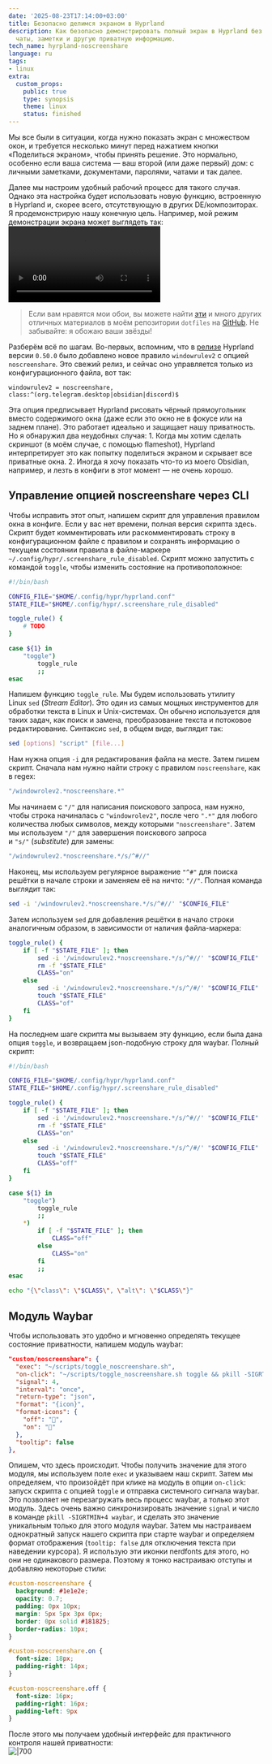 ```yaml
---
date: '2025-08-23T17:14:00+03:00'
title: Безопасно делимся экраном в Hyprland
description: Как безопасно демонстрировать полный экран в Hyprland без риска показать
  чаты, заметки и другую приватную информацию.
tech_name: hyrpland-noscreenshare
language: ru
tags:
- linux
extra:
  custom_props:
    public: true
    type: synopsis
    theme: linux
    status: finished
---
```


Мы все были в ситуации, когда нужно показать экран с множеством окон, и требуется несколько минут перед нажатием кнопки «Поделиться экраном», чтобы принять решение. Это нормально, особенно если ваша система — ваш второй (или даже первый) дом: с личными заметками, документами, паролями, чатами и так далее.

Далее мы настроим удобный рабочий процесс для такого случая. Однако эта настройка будет использовать новую функцию, встроенную в Hyprland и, скорее всего, отсутствующую в других DE/композиторах. Я продемонстрирую нашу конечную цель. Например, мой режим демонстрации экрана может выглядеть так:
![|85](/images/noscreenshare-demo.mp4)
> Если вам нравятся мои обои, вы можете найти [эти](https://github.com/alchemmist/dotfiles/blob/main/wallpapers/miyazaki/images/1198594-3200x1680-desktop-hd-studio-ghibli-background.jpg) и много других отличных материалов в моём репозитории `dotfiles` на [GitHub](https://github.com/alchemmist/dotfiles/tree/main/wallpapers). Не забывайте: я обожаю ваши звёзды!

Разберём всё по шагам. Во-первых, вспомним, что в [релизе](https://hypr.land/news/update50/#:~:text=on%20by%20default.-,No%20screen%20share,-There%E2%80%99s%20a%20new) Hyprland версии `0.50.0` было добавлено новое правило `windowrulev2` с опцией `noscreenshare`. Это свежий релиз, и сейчас оно управляется только из конфигурационного файла, вот так:
```plaintext
windowrulev2 = noscreenshare, class:^(org.telegram.desktop|obsidian|discord)$
```
Эта опция предписывает Hyprland рисовать чёрный прямоугольник вместо содержимого окна (даже если это окно не в фокусе или на заднем плане). Это работает идеально и защищает нашу приватность. Но я обнаружил два неудобных случая: 1. Когда мы хотим сделать скриншот (в моём случае, с помощью flameshot), Hyprland интерпретирует это как попытку поделиться экраном и скрывает все приватные окна. 2. Иногда я хочу показать что-то из моего Obsidian, например, и лезть в конфиги в этот момент — не очень хорошо.
## Управление опцией noscreenshare через CLI
Чтобы исправить этот опыт, напишем скрипт для управления правилом окна в конфиге. Если у вас нет времени, полная версия скрипта здесь. Скрипт будет комментировать или раскомментировать строку в конфигурационном файле с правилом и сохранять информацию о текущем состоянии правила в файле-маркере <code><span class="tilde">~</span>/.config/hypr/.screenshare_rule_disabled</code>. Скрипт можно запустить с командой `toggle`, чтобы изменить состояние на противоположное:
```bash
#!/bin/bash

CONFIG_FILE="$HOME/.config/hypr/hyprland.conf"
STATE_FILE="$HOME/.config/hypr/.screenshare_rule_disabled"

toggle_rule() {
	# TODO
}

case ${1} in
    "toggle")
        toggle_rule
        ;;
esac
```
Напишем функцию `toggle_rule`. Мы будем использовать утилиту Linux `sed` (_Stream Editor_). Это один из самых мощных инструментов для обработки текста в Linux и Unix-системах. Он обычно используется для таких задач, как поиск и замена, преобразование текста и потоковое редактирование. Синтаксис `sed`, в общем виде, выглядит так:
```bash
sed [options] "script" [file...]
```
Нам нужна опция `-i` для редактирования файла на месте. Затем пишем скрипт. Сначала нам нужно найти строку с правилом `noscreenshare`, как в regex:
```bash
"/windowrolev2.*noscreenshare.*"
```
Мы начинаем с `"/"` для написания поискового запроса, нам нужно, чтобы строка начиналась с `"windowrolev2"`, после чего `".*"` для любого количества любых символов, между которыми `"noscreenshare"`. Затем мы используем `"/"` для завершения поискового запроса и `"s/"` (_substitute_) для замены:
```bash
"/windowrulev2.*noscreenshare.*/s/^#//"
```
Наконец, мы используем регулярное выражение `"^#"` для поиска решётки в начале строки и заменяем её на ничто: `"//"`. Полная команда выглядит так:
```bash
sed -i '/windowrulev2.*noscreenshare.*/s/^#//' "$CONFIG_FILE"
```
Затем используем `sed` для добавления решётки в начало строки аналогичным образом, в зависимости от наличия файла-маркера:
```bash
toggle_rule() {
    if [ -f "$STATE_FILE" ]; then
        sed -i '/windowrulev2.*noscreenshare.*/s/^#//' "$CONFIG_FILE"
        rm -f "$STATE_FILE"
        CLASS="on"
    else
        sed -i '/windowrulev2.*noscreenshare.*/s/^/#/' "$CONFIG_FILE"
        touch "$STATE_FILE"
        CLASS="of"
    fi
}
```
На последнем шаге скрипта мы вызываем эту функцию, если была дана опция `toggle`, и возвращаем json-подобную строку для waybar. Полный скрипт:
```bash
#!/bin/bash

CONFIG_FILE="$HOME/.config/hypr/hyprland.conf"
STATE_FILE="$HOME/.config/hypr/.screenshare_rule_disabled"

toggle_rule() {
    if [ -f "$STATE_FILE" ]; then
        sed -i '/windowrulev2.*noscreenshare.*/s/^#//' "$CONFIG_FILE"
        rm -f "$STATE_FILE"
        CLASS="on"
    else
        sed -i '/windowrulev2.*noscreenshare.*/s/^/#/' "$CONFIG_FILE"
        touch "$STATE_FILE"
        CLASS="off"
    fi
}

case ${1} in
    "toggle")
        toggle_rule
        ;;
    *)
        if [ -f "$STATE_FILE" ]; then
            CLASS="off"
        else
            CLASS="on"
        fi
        ;;
esac

echo "{\"class\": \"$CLASS\", \"alt\": \"$CLASS\"}"
```
## Модуль Waybar
Чтобы использовать это удобно и мгновенно определять текущее состояние приватности, напишем модуль waybar:
```json
"custom/noscreenshare": {
  "exec": "~/scripts/toggle_noscreenshare.sh",
  "on-click": "~/scripts/toggle_noscreenshare.sh toggle && pkill -SIGRTMIN+4 waybar",
  "signal": 4,
  "interval": "once",
  "return-type": "json",
  "format": "{icon}",
  "format-icons": {
    "off": "",
    "on": "󰗹"
  },
  "tooltip": false
},
```
Опишем, что здесь происходит. Чтобы получить значение для этого модуля, мы используем поле `exec` и указываем наш скрипт. Затем мы определяем, что произойдёт при клике на модуль в опции `on-click`: запуск скрипта с опцией `toggle` и отправка системного сигнала waybar. Это позволяет не перезагружать весь процесс waybar, а только этот модуль. Здесь очень важно синхронизировать значение `signal` и число в команде `pkill -SIGRTMIN+4 waybar`, и сделать это значение уникальным только для этого модуля waybar. Затем мы настраиваем однократный запуск нашего скрипта при старте waybar и определяем формат отображения (`tooltip: false` для отключения текста при наведении курсора). Я использую эти иконки nerdfonts для этого, но они не одинакового размера. Поэтому я тонко настраиваю отступы и добавляю некоторые стили:
```css
#custom-noscreenshare {
  background: #1e1e2e;
  opacity: 0.7;
  padding: 0px 10px;
  margin: 5px 5px 3px 0px;
  border: 0px solid #181825;
  border-radius: 10px;
}

#custom-noscreenshare.on {
  font-size: 18px; 
  padding-right: 14px;
}

#custom-noscreenshare.off {
  font-size: 16px;
  padding-right: 16px;
  padding-left: 9px
}
```
После этого мы получаем удобный интерфейс для практичного контроля нашей приватности:  
![|700](/images/noscreenshare-demo.gif)